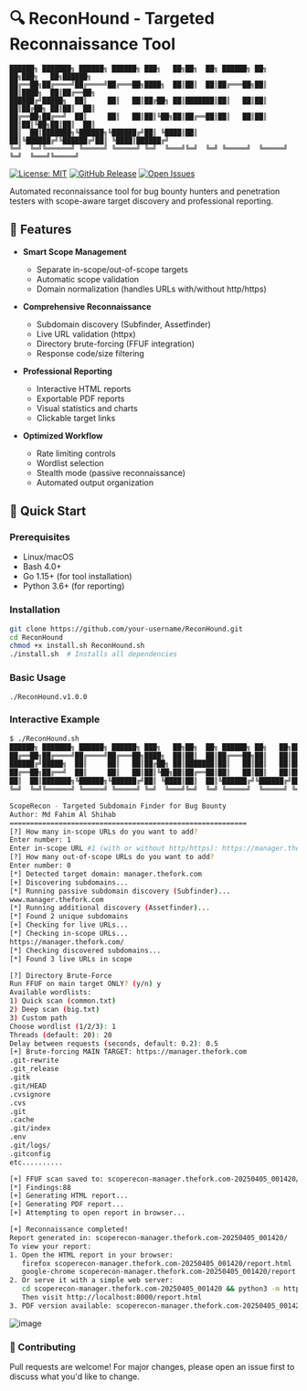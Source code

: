# 🔍 ReconHound - Targeted Reconnaissance Tool

```text
██████╗ ███████╗ ██████╗ ██████╗ ███╗   ██╗██╗  ██╗ ██████╗ ██╗   ██╗███╗   ██╗██████╗ 
██╔══██╗██╔════╝██╔════╝██╔═══██╗████╗  ██║██║  ██║██╔═══██╗██║   ██║████╗  ██║██╔══██╗
██████╔╝█████╗  ██║     ██║   ██║██╔██╗ ██║███████║██║   ██║██║   ██║██╔██╗ ██║██║  ██║
██╔══██╗██╔══╝  ██║     ██║   ██║██║╚██╗██║██╔══██║██║   ██║██║   ██║██║╚██╗██║██║  ██║
██║  ██║███████╗╚██████╗╚██████╔╝██║ ╚████║██║  ██║╚██████╔╝╚██████╔╝██║ ╚████║██████╔╝
╚═╝  ╚═╝╚══════╝ ╚═════╝ ╚═════╝ ╚═╝  ╚═══╝╚═╝  ╚═╝ ╚═════╝  ╚═════╝ ╚═╝  ╚═══╝╚═════╝ 
```
[![License: MIT](https://img.shields.io/badge/License-MIT-yellow.svg)](https://opensource.org/licenses/MIT)
[![GitHub Release](https://img.shields.io/github/v/release/fahimalshihab/ReconHound)](https://github.com/fahimalshihab/ReconHound/releases/latest)
[![Open Issues](https://img.shields.io/github/issues/fahimalshihab/ReconHound)](https://github.com/fahimalshihab/ReconHound/issues)

Automated reconnaissance tool for bug bounty hunters and penetration testers with scope-aware target discovery and professional reporting.

## 🌟 Features

- **Smart Scope Management**
  - Separate in-scope/out-of-scope targets
  - Automatic scope validation
  - Domain normalization (handles URLs with/without http/https)

- **Comprehensive Reconnaissance**
  - Subdomain discovery (Subfinder, Assetfinder)
  - Live URL validation (httpx)
  - Directory brute-forcing (FFUF integration)
  - Response code/size filtering

- **Professional Reporting**
  - Interactive HTML reports
  - Exportable PDF reports
  - Visual statistics and charts
  - Clickable target links

- **Optimized Workflow**
  - Rate limiting controls
  - Wordlist selection
  - Stealth mode (passive reconnaissance)
  - Automated output organization

## 🚀 Quick Start

### Prerequisites
- Linux/macOS
- Bash 4.0+
- Go 1.15+ (for tool installation)
- Python 3.6+ (for reporting)

### Installation
```bash
git clone https://github.com/your-username/ReconHound.git
cd ReconHound
chmod +x install.sh ReconHound.sh
./install.sh  # Installs all dependencies
```

### Basic Usage
```./ReconHound.v1.0.0```

### Interactive Example

```bash
$ ./ReconHound.sh
██████╗ ███████╗ ██████╗ ██████╗ ███╗   ██╗██╗  ██╗ ██████╗ ██╗   ██╗███╗   ██╗██████╗ 
██╔══██╗██╔════╝██╔════╝██╔═══██╗████╗  ██║██║  ██║██╔═══██╗██║   ██║████╗  ██║██╔══██╗
██████╔╝█████╗  ██║     ██║   ██║██╔██╗ ██║███████║██║   ██║██║   ██║██╔██╗ ██║██║  ██║
██╔══██╗██╔══╝  ██║     ██║   ██║██║╚██╗██║██╔══██║██║   ██║██║   ██║██║╚██╗██║██║  ██║
██║  ██║███████╗╚██████╗╚██████╔╝██║ ╚████║██║  ██║╚██████╔╝╚██████╔╝██║ ╚████║██████╔╝
╚═╝  ╚═╝╚══════╝ ╚═════╝ ╚═════╝ ╚═╝  ╚═══╝╚═╝  ╚═╝ ╚═════╝  ╚═════╝ ╚═╝  ╚═══╝╚═════╝ 

ScopeRecon - Targeted Subdomain Finder for Bug Bounty
Author: Md Fahim Al Shihab
==========================================================
[?] How many in-scope URLs do you want to add?
Enter number: 1
Enter in-scope URL #1 (with or without http/https): https://manager.thefork.com/
[?] How many out-of-scope URLs do you want to add?
Enter number: 0
[*] Detected target domain: manager.thefork.com
[+] Discovering subdomains...
[*] Running passive subdomain discovery (Subfinder)...
www.manager.thefork.com
[*] Running additional discovery (Assetfinder)...
[*] Found 2 unique subdomains
[+] Checking for live URLs...
[*] Checking in-scope URLs...
https://manager.thefork.com/
[*] Checking discovered subdomains...
[*] Found 3 live URLs in scope

[?] Directory Brute-Force
Run FFUF on main target ONLY? (y/n) y
Available wordlists:
1) Quick scan (common.txt)
2) Deep scan (big.txt)
3) Custom path
Choose wordlist (1/2/3): 1
Threads (default: 20): 20
Delay between requests (seconds, default: 0.2): 0.5
[+] Brute-forcing MAIN TARGET: https://manager.thefork.com
.git-rewrite
.git_release
.gitk
.git/HEAD
.cvsignore
.cvs
.git
.cache
.git/index
.env
.git/logs/
.gitconfig
etc..........

[+] FFUF scan saved to: scoperecon-manager.thefork.com-20250405_001420/ffuf_scans/main_target.json
[*] Findings:88
[+] Generating HTML report...
[+] Generating PDF report...
[+] Attempting to open report in browser...

[+] Reconnaissance completed!
Report generated in: scoperecon-manager.thefork.com-20250405_001420/
To view your report:
1. Open the HTML report in your browser:
   firefox scoperecon-manager.thefork.com-20250405_001420/report.html
   google-chrome scoperecon-manager.thefork.com-20250405_001420/report.html
2. Or serve it with a simple web server:
   cd scoperecon-manager.thefork.com-20250405_001420 && python3 -m http.server 8000
   Then visit http://localhost:8000/report.html
3. PDF version available: scoperecon-manager.thefork.com-20250405_001420/report.pdf
```
![image](https://github.com/user-attachments/assets/f8d49061-51a1-41a1-a3ac-6eed74c4ddfb)

### 🤝 Contributing
Pull requests are welcome! For major changes, please open an issue first to discuss what you'd like to change.
